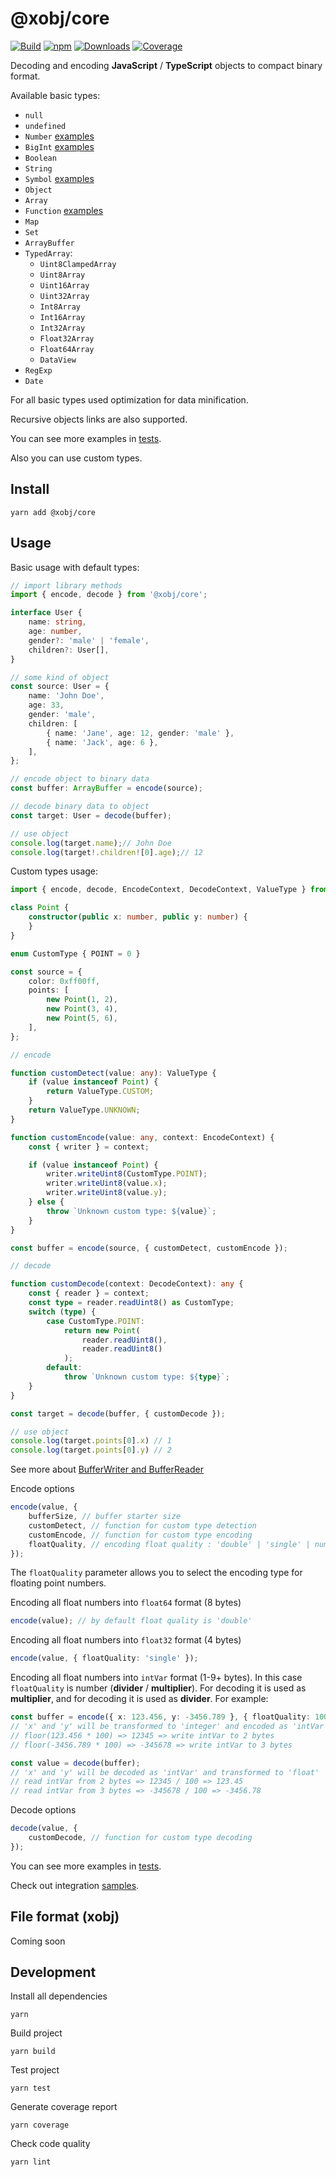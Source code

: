 # @xobj/core

[![Build](https://github.com/superman2211/xobj/workflows/build/badge.svg)](https://github.com/superman2211/xobj/actions/workflows/build.yml)
[![npm](https://badge.fury.io/js/@xobj%2Fcore.svg)](https://badge.fury.io/js/@xobj%2Fcore) 
[![Downloads](https://img.shields.io/npm/dw/auph)](https://www.npmjs.com/package/@xobj/core) 
[![Coverage](https://superman2211.github.io/xobj/packages/core/coverage/badges.svg)](https://superman2211.github.io/xobj/packages/core/coverage/lcov-report/)

Decoding and encoding **JavaScript** / **TypeScript** objects to compact binary format.

Available basic types:
- `null`
- `undefined`
- `Number` [examples](https://github.com/superman2211/xobj/blob/master/packages/core/test/numbers.test.ts)
- `BigInt` [examples](https://github.com/superman2211/xobj/blob/master/packages/core/test/bigint.test.ts)
- `Boolean`
- `String`
- `Symbol` [examples](https://github.com/superman2211/xobj/blob/master/packages/core/test/symbol.test.ts)
- `Object`
- `Array`
- `Function` [examples](https://github.com/superman2211/xobj/blob/master/packages/core/test/function.test.ts)
- `Map`
- `Set`
- `ArrayBuffer`
- `TypedArray`:
	- `Uint8ClampedArray`
	- `Uint8Array`
	- `Uint16Array`
	- `Uint32Array`
	- `Int8Array`
	- `Int16Array`
	- `Int32Array`
	- `Float32Array`
	- `Float64Array`
	- `DataView`
- `RegExp`
- `Date`

For all basic types used optimization for data minification.

Recursive objects links are also supported.

You can see more examples in [tests](https://github.com/superman2211/xobj/tree/master/packages/core/test).

Also you can use custom types.

## Install
```shell
yarn add @xobj/core
```

## Usage
Basic usage with default types:
```typescript
// import library methods
import { encode, decode } from '@xobj/core';

interface User {
	name: string,
	age: number,
	gender?: 'male' | 'female',
	children?: User[],
}

// some kind of object
const source: User = {
	name: 'John Doe',
	age: 33,
	gender: 'male',
	children: [
		{ name: 'Jane', age: 12, gender: 'male' },
		{ name: 'Jack', age: 6 },
	],
};

// encode object to binary data
const buffer: ArrayBuffer = encode(source);

// decode binary data to object
const target: User = decode(buffer);

// use object
console.log(target.name);// John Doe
console.log(target!.children![0].age);// 12
```

Custom types usage:
```typescript
import { encode, decode, EncodeContext, DecodeContext, ValueType } from '@xobj/core';

class Point {
	constructor(public x: number, public y: number) {
	}
}

enum CustomType { POINT = 0 }

const source = {
	color: 0xff00ff,
	points: [
		new Point(1, 2),
		new Point(3, 4),
		new Point(5, 6),
	],
};

// encode

function customDetect(value: any): ValueType {
	if (value instanceof Point) {
		return ValueType.CUSTOM;
	}
	return ValueType.UNKNOWN;
}

function customEncode(value: any, context: EncodeContext) {
	const { writer } = context;

	if (value instanceof Point) {
		writer.writeUint8(CustomType.POINT);
		writer.writeUint8(value.x);
		writer.writeUint8(value.y);
	} else {
		throw `Unknown custom type: ${value}`;
	}
}

const buffer = encode(source, { customDetect, customEncode });

// decode

function customDecode(context: DecodeContext): any {
	const { reader } = context;
	const type = reader.readUint8() as CustomType;
	switch (type) {
		case CustomType.POINT:
			return new Point(
				reader.readUint8(),
				reader.readUint8()
			);
		default:
			throw `Unknown custom type: ${type}`;
	}
}

const target = decode(buffer, { customDecode });

// use object
console.log(target.points[0].x) // 1
console.log(target.points[0].y) // 2
```
See more about [BufferWriter and BufferReader](https://github.com/superman2211/xobj/tree/master/packages/buffer)

Encode options
```typescript
encode(value, {
	bufferSize, // buffer starter size
	customDetect, // function for custom type detection
	customEncode, // function for custom type encoding
	floatQuality, // encoding float quality : 'double' | 'single' | number (default is 'double')
});
```
The `floatQuality` parameter allows you to select the encoding type for floating point numbers.

Encoding all float numbers into `float64` format (8 bytes)
```typescript
encode(value); // by default float quality is 'double'
```
Encoding all float numbers into `float32` format (4 bytes)
```typescript
encode(value, { floatQuality: 'single' });
```
Encoding all float numbers into `intVar` format (1-9+ bytes).
In this case `floatQuality` is number (**divider** / **multiplier**). For decoding it is used as **multiplier**, and for decoding it is used as **divider**. For example:
```typescript
const buffer = encode({ x: 123.456, y: -3456.789 }, { floatQuality: 100 });
// 'x' and 'y' will be transformed to 'integer' and encoded as 'intVar' 
// floor(123.456 * 100) => 12345 => write intVar to 2 bytes
// floor(-3456.789 * 100) => -345678 => write intVar to 3 bytes

const value = decode(buffer);
// 'x' and 'y' will be decoded as 'intVar' and transformed to 'float' 
// read intVar from 2 bytes => 12345 / 100 => 123.45
// read intVar from 3 bytes => -345678 / 100 => -3456.78
```

Decode options
```typescript
decode(value, {
	customDecode, // function for custom type decoding
});
```

You can see more examples in [tests](https://github.com/superman2211/xobj/tree/master/packages/core/test).

Check out integration [samples](https://github.com/superman2211/xobj/tree/master/samples).

## File format (xobj)
Coming soon

## Development
Install all dependencies
```shell
yarn
```

Build project
```shell
yarn build
```

Test project
```shell
yarn test
```

Generate coverage report
```shell
yarn coverage
```

Check code quality
```shell
yarn lint
```
